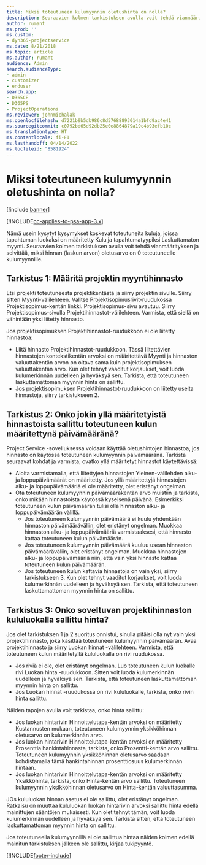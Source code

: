 ```yaml
---
title: Miksi toteutuneen kulumyynnin oletushinta on nolla?
description: Seuraavien kolmen tarkistuksen avulla voit tehdä vianmäärityksen ja selvittää, miksi hinnan oletusarvo on 0 toteutuneelle kulumyynnille.
author: rumant
ms.prod: ''
ms.custom:
- dyn365-projectservice
ms.date: 8/21/2018
ms.topic: article
ms.author: rumant
audience: Admin
search.audienceType:
- admin
- customizer
- enduser
search.app:
- D365CE
- D365PS
- ProjectOperations
ms.reviewer: johnmichalak
ms.openlocfilehash: d7221b9b5db986c8d57688893014a1bfd9ac4e41
ms.sourcegitcommit: c0792bd65d92db25e0e8864879a19c4b93efb10c
ms.translationtype: HT
ms.contentlocale: fi-FI
ms.lasthandoff: 04/14/2022
ms.locfileid: "8581924"
---
```

# <a name="why-is-the-price-defaulting-to-zero-on-expense-sales-actuals"></a>Miksi toteutuneen kulumyynnin oletushinta on nolla?

[!include [banner](../includes/psa-now-project-operations.md)]

[!INCLUDE[cc-applies-to-psa-app-3.x](../includes/cc-applies-to-psa-app-3x.md)]

Nämä usein kysytyt kysymykset koskevat toteutuneita kuluja, joissa tapahtuman luokaksi on määritetty Kulu ja tapahtumatyypiksi Laskuttamaton myynti. Seuraavien kolmen tarkistuksen avulla voit tehdä vianmäärityksen ja selvittää, miksi hinnan (laskun arvon) oletusarvo on 0 toteutuneelle kulumyynnille.

## <a name="check-1-identify-the-sales-price-list-for-project"></a>Tarkistus 1: Määritä projektin myyntihinnasto

Etsi projekti toteutuneesta projektikentästä ja siirry projektin sivulle. Siirry sitten Myynti-välilehteen. Valitse Projektisopimusrivit-ruudukossa Projektisopimus-kentän linkki. Projektisopimus-sivu avautuu. Siirry Projektisopimus-sivulla Projektihinnastot-välilehteen. Varmista, että siellä on vähintään yksi liitetty hinnasto.

Jos projektisopimuksen Projektihinnastot-ruudukkoon ei ole liitetty hinnastoa:

- Liitä hinnasto Projektihinnastot-ruudukkoon. Tässä liitettävien hinnastojen kontekstikentän arvoksi on määritettävä Myynti ja hinnaston valuuttakentän arvon on oltava sama kuin projektisopimuksen valuuttakentän arvo. Kun olet tehnyt vaaditut korjaukset, voit luoda kulumerkinnän uudelleen ja hyväksyä sen. Tarkista, että toteutuneen laskuttamattoman myynnin hinta on sallittu.
- Jos projektisopimuksen Projektihinnastot-ruudukkoon on liitetty useita hinnastoja, siirry tarkistukseen 2.

## <a name="check-2-are-any-of-the-price-lists-identified-above-valid-for-the-specific-date-of-the-expense-actual"></a>Tarkistus 2: Onko jokin yllä määritetyistä hinnastoista sallittu toteutuneen kulun määritettynä päivämääränä?

Project Service -sovelluksessa voidaan käyttää oletushintojen hinnastoa, jos hinnasto on käytössä toteutuneen kulumyynnin päivämääränä. Tarkista seuraavat kohdat ja varmista, ovatko yllä määritetyt hinnastot käytettävissä:

- Aloita varmistamalla, että liitettyjen hinnastojen Yleinen-välilehden alku- ja loppupäivämäärät on määritetty. Jos yllä määritettyjä hinnastojen alku- ja loppupäivämääriä ei ole määritetty, olet eristänyt ongelman. 
- Ota toteutuneen kulumyynnin päivämääräkentän arvo muistiin ja tarkista, onko mikään hinnastoista käytössä kyseisenä päivänä. Esimerkiksi toteutuneen kulun päivämäärän tulisi olla hinnaston alku- ja loppupäivämäärän välillä. 
    - Jos toteutuneen kulumyynnin päivämäärä ei kuulu yhdenkään hinnaston päivämääräväliin, olet eristänyt ongelman. Muokkaa hinnaston alku- ja loppupäivämääriä varmistaaksesi, että hinnasto kattaa toteutuneen kulun päivämäärän. 
    - Jos toteutuneen kulumyynnin päivämäärä kuuluu usean hinnaston päivämääräväliin, olet eristänyt ongelman. Muokkaa hinnastojen alku- ja loppupäivämääriä niin, että vain yksi hinnasto kattaa toteutuneen kulun päivämäärän. 
    - Jos toteutuneen kulun kattavia hinnastoja on vain yksi, siirry tarkistukseen 3.
Kun olet tehnyt vaaditut korjaukset, voit luoda kulumerkinnän uudelleen ja hyväksyä sen. Tarkista, että toteutuneen laskuttamattoman myynnin hinta on sallittu.

## <a name="check-3-is-there-a-valid-price-for-the-expense-category-in-the-applicable-project-price-list"></a>Tarkistus 3: Onko soveltuvan projektihinnaston kululuokalla sallittu hinta? 

Jos olet tarkistuksen 1 ja 2 suoritus onnistui, sinulla pitäisi olla nyt vain yksi projektihinnasto, joka käsittää toteutuneen kulumyynnin päivämäärän. Avaa projektihinnasto ja siirry Luokan hinnat -välilehteen. Varmista, että toteutuneen kulun määritetyllä kululuokalla on rivi ruudukossa.
 
- Jos riviä ei ole, olet eristänyt ongelman. Luo toteutuneen kulun luokalle rivi Luokan hinta -ruudukkoon. Sitten voit luoda kulumerkinnän uudelleen ja hyväksyä sen. Tarkista, että toteutuneen laskuttamattoman myynnin hinta on sallittu. 
- Jos Luokan hinnat -ruudukossa on rivi kululuokalle, tarkista, onko rivin hinta sallittu.

Näiden tapojen avulla voit tarkistaa, onko hinta sallittu:

- Jos luokan hintarivin Hinnoittelutapa-kentän arvoksi on määritetty Kustannusten mukaan, toteutuneen kulumyynnin yksikköhinnan oletusarvo on kulumerkinnän arvo.
- Jos luokan hintarivin Hinnoittelutapa-kentän arvoksi on määritetty Prosenttia hankintahinnasta, tarkista, onko Prosentti-kentän arvo sallittu. Toteutuneen kulumyynnin yksikköhinnan oletusarvo saadaan kohdistamalla tämä hankintahinnan prosenttiosuus kulumerkinnän hintaan.
- Jos luokan hintarivin Hinnoittelutapa-kentän arvoksi on määritetty Yksikköhinta, tarkista, onko Hinta-kentän arvo sallittu. Toteutuneen kulumyynnin yksikköhinnan oletusarvo on Hinta-kentän valuuttasumma.

JOs kululuokan hinnan asetus ei ole sallittu, olet eristänyt ongelman. Ratkaisu on muuttaa kululuokan luokan hintarivin arvoksi sallittu hinta edellä mainittujen sääntöjen mukaisesti. Kun olet tehnyt tämän, voit luoda kulumerkinnän uudelleen ja hyväksyä sen. Tarkista sitten, että toteutuneen laskuttamattoman myynnin hinta on sallittu.

Jos toteutuneella kulumyynnillä ei ole sallittua hintaa näiden kolmen edellä mainitun tarkistuksen jälkeen ole sallittu, kirjaa tukipyyntö.




[!INCLUDE[footer-include](../includes/footer-banner.md)]
